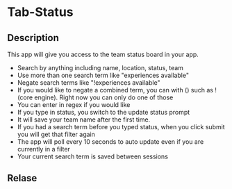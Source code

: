 # Tab-Status

## Description

This app will give you access to the team status board in your app.
- Search by anything including name, location, status, team   
- Use more than one search term like "experiences available"        
- Negate search terms like "!experiences available"
- If you would like to negate a combined term, you can with () such as 
!(core engine).  Right now you can only do one of those
- You can enter in regex if you would like        
- If you type in status, you switch to the update status prompt
- It will save your team name after the first time.
- If you had a search term before you typed status, when you click submit
you will get that filter again        
- The app will poll every 10 seconds to auto update even if you are currently
in a filter
- Your current search term is saved between sessions       

## Relase

